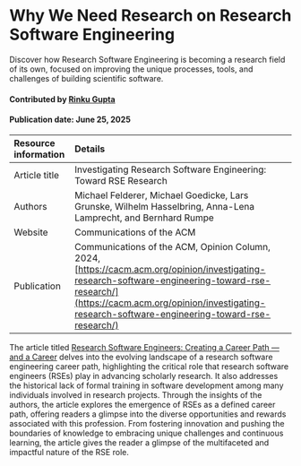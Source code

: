 # Why We Need Research on Research Software Engineering
<!-- deck text start --> 
Discover how Research Software Engineering is becoming a research field of its own, focused on improving the unique processes, tools, and challenges of building scientific software.
<!-- deck text end --> 

#### Contributed by [Rinku Gupta](https://github.com/rinkug)

#### Publication date: June 25, 2025

Resource information | Details
:--- | :--- 
Article title | Investigating Research Software Engineering: Toward RSE Research
Authors | Michael Felderer, Michael Goedicke, Lars Grunske, Wilhelm Hasselbring, Anna-Lena Lamprecht, and Bernhard Rumpe
Website | Communications of the ACM
Publication | Communications of the ACM, Opinion Column, 2024, [https://cacm.acm.org/opinion/investigating-research-software-engineering-toward-rse-research/](https://cacm.acm.org/opinion/investigating-research-software-engineering-toward-rse-research/)




The article  titled [Research Software Engineers: Creating a Career Path — and a Career](https://doi.org/10.5281/zenodo.10073233) delves into the evolving landscape of a research software engineering career path, highlighting the critical role that research software engineers (RSEs) play in advancing scholarly research. 
It also addresses the historical lack of formal training in software development among many individuals involved in research projects. 
Through the insights of the authors, the article explores the emergence of RSEs as a defined career path, offering readers a glimpse into the diverse opportunities and rewards associated with this profession. 
From fostering innovation and pushing the boundaries of knowledge to embracing unique challenges and continuous learning, the article gives the reader a glimpse of the multifaceted and impactful nature of the RSE role.

<!---
Publish: yes
RSS update: 2024-02-06
Topics: research software engineers
Pinned: no
--->
